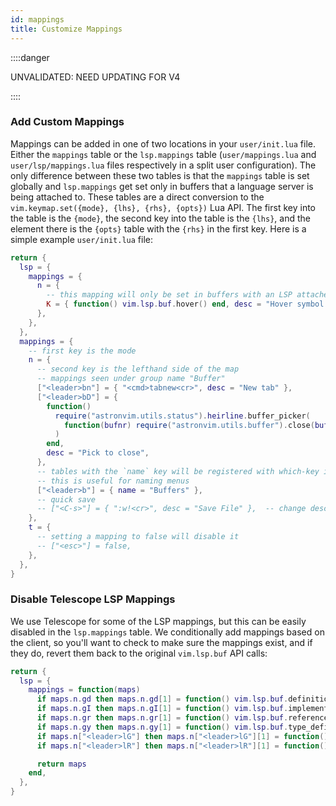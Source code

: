 ```yaml
---
id: mappings
title: Customize Mappings
---
```


::::danger

UNVALIDATED: NEED UPDATING FOR V4

::::

### Add Custom Mappings

Mappings can be added in one of two locations in your `user/init.lua` file. Either the `mappings` table or the `lsp.mappings` table (`user/mappings.lua` and `user/lsp/mappings.lua` files respectively in a split user configuration). The only difference between these two tables is that the `mappings` table is set globally and `lsp.mappings` get set only in buffers that a language server is being attached to. These tables are a direct conversion to the `vim.keymap.set({mode}, {lhs}, {rhs}, {opts})` Lua API. The first key into the table is the `{mode}`, the second key into the table is the `{lhs}`, and the element there is the `{opts}` table with the `{rhs}` in the first key. Here is a simple example `user/init.lua` file:

```lua
return {
  lsp = {
    mappings = {
      n = {
        -- this mapping will only be set in buffers with an LSP attached
        K = { function() vim.lsp.buf.hover() end, desc = "Hover symbol details" },
      },
    },
  },
  mappings = {
    -- first key is the mode
    n = {
      -- second key is the lefthand side of the map
      -- mappings seen under group name "Buffer"
      ["<leader>bn"] = { "<cmd>tabnew<cr>", desc = "New tab" },
      ["<leader>bD"] = {
        function()
          require("astronvim.utils.status").heirline.buffer_picker(
            function(bufnr) require("astronvim.utils.buffer").close(bufnr) end
          )
        end,
        desc = "Pick to close",
      },
      -- tables with the `name` key will be registered with which-key if it's installed
      -- this is useful for naming menus
      ["<leader>b"] = { name = "Buffers" },
      -- quick save
      -- ["<C-s>"] = { ":w!<cr>", desc = "Save File" },  -- change description but the same command
    },
    t = {
      -- setting a mapping to false will disable it
      -- ["<esc>"] = false,
    },
  },
}
```

### Disable Telescope LSP Mappings

We use Telescope for some of the LSP mappings, but this can be easily disabled in the `lsp.mappings` table. We conditionally add mappings based on the client, so you'll want to check to make sure the mappings exist, and if they do, revert them back to the original `vim.lsp.buf` API calls:

```lua
return {
  lsp = {
    mappings = function(maps)
      if maps.n.gd then maps.n.gd[1] = function() vim.lsp.buf.definition() end end
      if maps.n.gI then maps.n.gI[1] = function() vim.lsp.buf.implementation() end end
      if maps.n.gr then maps.n.gr[1] = function() vim.lsp.buf.references() end end
      if maps.n.gy then maps.n.gy[1] = function() vim.lsp.buf.type_definition() end end
      if maps.n["<leader>lG"] then maps.n["<leader>lG"][1] = function() vim.lsp.buf.workspace_symbol() end end
      if maps.n["<leader>lR"] then maps.n["<leader>lR"][1] = function() vim.lsp.buf.references() end end

      return maps
    end,
  },
}
```
